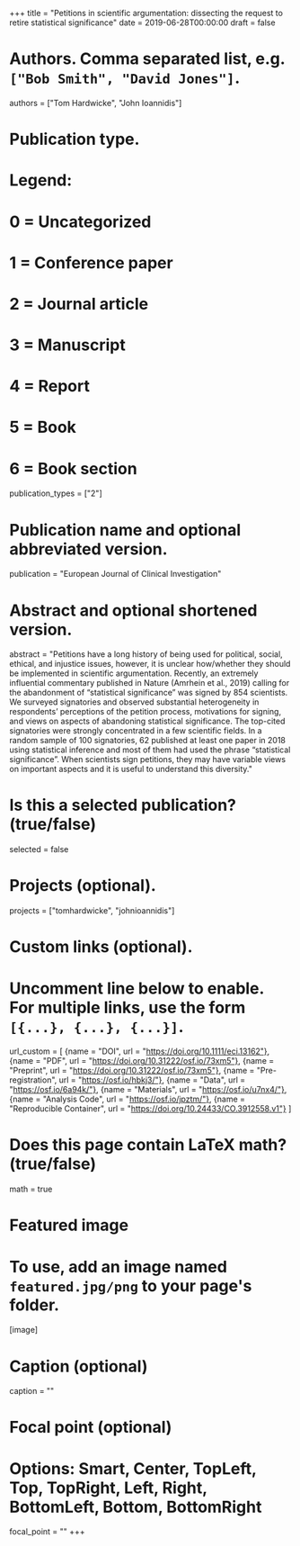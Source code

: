 +++
title = "Petitions in scientific argumentation: dissecting the request to retire statistical significance"
date = 2019-06-28T00:00:00
draft = false

# Authors. Comma separated list, e.g. `["Bob Smith", "David Jones"]`.
authors = ["Tom Hardwicke", "John Ioannidis"]

# Publication type.
# Legend:
# 0 = Uncategorized
# 1 = Conference paper
# 2 = Journal article
# 3 = Manuscript
# 4 = Report
# 5 = Book
# 6 = Book section
publication_types = ["2"]

# Publication name and optional abbreviated version.
publication = "European Journal of Clinical Investigation"

# Abstract and optional shortened version.
abstract = "Petitions have a long history of being used for political, social, ethical, and injustice issues, however, it is unclear how/whether they should be implemented in scientific argumentation. Recently, an extremely influential commentary published in Nature (Amrhein et al., 2019) calling for the abandonment of “statistical significance” was signed by 854 scientists. We surveyed signatories and observed substantial heterogeneity in respondents’ perceptions of the petition process, motivations for signing, and views on aspects of abandoning statistical significance. The top-cited signatories were strongly concentrated in a few scientific fields. In a random sample of 100 signatories, 62 published at least one paper in 2018 using statistical inference and most of them had used the phrase “statistical significance”. When scientists sign petitions, they may have variable views on important aspects and it is useful to understand this diversity."

# Is this a selected publication? (true/false)
selected = false

# Projects (optional).
projects = ["tomhardwicke", "johnioannidis"]

# Custom links (optional).
#   Uncomment line below to enable. For multiple links, use the form `[{...}, {...}, {...}]`.
url_custom = [
{name = "DOI", url = "https://doi.org/10.1111/eci.13162"},
{name = "PDF", url = "https://doi.org/10.31222/osf.io/73xm5"},
{name = "Preprint", url = "https://doi.org/10.31222/osf.io/73xm5"},
{name = "Pre-registration", url = "https://osf.io/hbkj3/"},
{name = "Data", url = "https://osf.io/6a94k/"},
{name = "Materials", url = "https://osf.io/u7nx4/"},
{name = "Analysis Code", url = "https://osf.io/jpztm/"},
{name = "Reproducible Container", url = "https://doi.org/10.24433/CO.3912558.v1"}
]

# Does this page contain LaTeX math? (true/false)
math = true

# Featured image
# To use, add an image named `featured.jpg/png` to your page's folder. 
[image]
  # Caption (optional)
  caption = ""

  # Focal point (optional)
  # Options: Smart, Center, TopLeft, Top, TopRight, Left, Right, BottomLeft, Bottom, BottomRight
  focal_point = ""
+++
